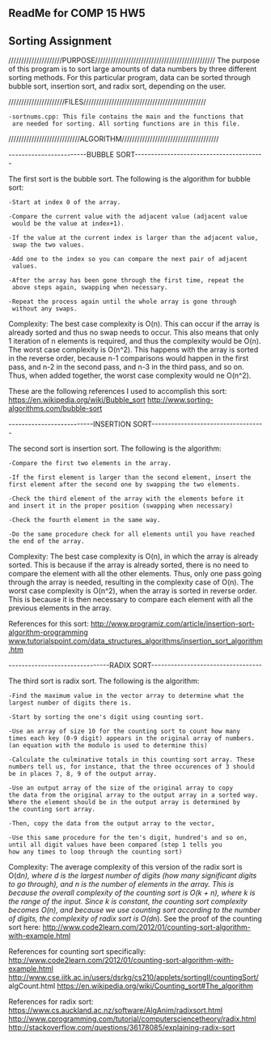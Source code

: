 ## ReadMe for COMP 15 HW5
## Sorting Assignment


/////////////////////PURPOSE///////////////////////////////////////////////
The purpose of this program is to sort large amounts of data numbers by
three different sorting methods. For this particular program, data 
can be sorted through bubble sort, insertion sort, and radix sort,
depending on the user. 

//////////////////////FILES////////////////////////////////////////////////

	-sortnums.cpp: This file contains the main and the functions that
	 are needed for sorting. All sorting functions are in this file. 

////////////////////////////ALGORITHM//////////////////////////////////////

------------------------BUBBLE SORT----------------------------------------

The first sort is the bubble sort. The following is the algorithm for
bubble sort:

	-Start at index 0 of the array.

	-Compare the current value with the adjacent value (adjacent value
	 would be the value at index+1).

	-If the value at the current index is larger than the adjacent value,
	 swap the two values. 

	-Add one to the index so you can compare the next pair of adjacent
	 values. 

	-After the array has been gone through the first time, repeat the
	 above steps again, swapping when necessary.

	-Repeat the process again until the whole array is gone through 
	 without any swaps.

Complexity: The best case complexity is O(n). This can occur if the array is 
already sorted and thus no swap needs to occur. This also means that only
1 iteration of n elements is required, and thus the complexity would be O(n).
The worst case complexity is O(n^2). This happens with the array is sorted 
in the reverse order, because n-1 comparisons would happen in the first
pass, and n-2 in the second pass, and n-3 in the third pass, and so on. Thus,
when added together, the worst case complexity would ne O(n^2).

These are the following references I used to accomplish this sort:
https://en.wikipedia.org/wiki/Bubble_sort 
http://www.sorting-algorithms.com/bubble-sort

--------------------------INSERTION SORT-----------------------------------

The second sort is insertion sort. The following is the algorithm:

	-Compare the first two elements in the array.

	-If the first element is larger than the second element, insert the 
	first element after the second one by swapping the two elements. 

	-Check the third element of the array with the elements before it 
	and insert it in the proper position (swapping when necessary)

	-Check the fourth element in the same way.

	-Do the same procedure check for all elements until you have reached
	the end of the array.

Complexity: The best case complexity is O(n), in which the array is already 
sorted. This is because if the array is already sorted, there is no need to
compare the element with all the other elements. Thus, only one pass going
through the array is needed, resulting in the complexity case of O(n).
The worst case complexity is O(n^2), when the array is sorted in reverse 
order. This is because it is then necessary to compare each element with
all the previous elements in the array. 


References for this sort:
http://www.programiz.com/article/insertion-sort-algorithm-programming
www.tutorialspoint.com/data_structures_algorithms/insertion_sort_algorithm.htm

-------------------------------RADIX SORT----------------------------------

The third sort is radix sort. The following is the algorithm:

	-Find the maximum value in the vector array to determine what the 
	largest number of digits there is. 

	-Start by sorting the one's digit using counting sort.

	-Use an array of size 10 for the counting sort to count how many 
	times each key (0-9 digit) appears in the original array of numbers.
	(an equation with the modulo is used to determine this)

	-Calculate the culminative totals in this counting sort array. These
	numbers tell us, for instance, that the three occurences of 3 should
	be in places 7, 8, 9 of the output array.

	-Use an output array of the size of the original array to copy
	the data from the original array to the output array in a sorted way.
	Where the element should be in the output array is determined by 
	the counting sort array.

	-Then, copy the data from the output array to the vector,

	-Use this same procedure for the ten's digit, hundred's and so on,
	until all digit values have been compared (step 1 tells you 
	how any times to loop through the counting sort)

Complexity: The average complexity of this version of the radix sort is
O(d*n), where d is the largest number of digits (how many significant
digits to go through), and n is the number of elements in the array. This
is because the overall complexity of the counting sort is O(k + n), where 
k is the range of the input. Since k is constant, the counting sort complexity
becomes O(n), and because we use counting sort according to the number of
digits, the complexity of radix sort is O(d*n).
See the proof of the counting sort here:
http://www.code2learn.com/2012/01/counting-sort-algorithm-with-example.html


References for counting sort specifically:
http://www.code2learn.com/2012/01/counting-sort-algorithm-with-example.html
http://www.cse.iitk.ac.in/users/dsrkg/cs210/applets/sortingII/countingSort/
algCount.html
https://en.wikipedia.org/wiki/Counting_sort#The_algorithm

References for radix sort:
https://www.cs.auckland.ac.nz/software/AlgAnim/radixsort.html
http://www.cprogramming.com/tutorial/computersciencetheory/radix.html
http://stackoverflow.com/questions/36178085/explaining-radix-sort



